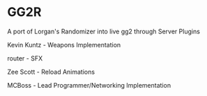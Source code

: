 # GG2R
A port of Lorgan's Randomizer into live gg2 through Server Plugins

Kevin Kuntz - Weapons Implementation

router - SFX

Zee Scott - Reload Animations

MCBoss - Lead Programmer/Networking Implementation

